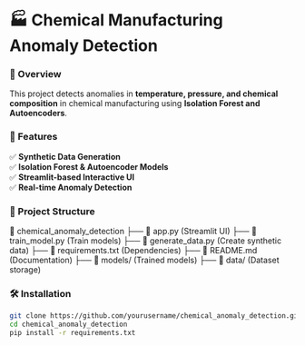 # 🏭 Chemical Manufacturing Anomaly Detection

### 🔬 Overview
This project detects anomalies in **temperature, pressure, and chemical composition** in chemical manufacturing using **Isolation Forest and Autoencoders**.

### 🚀 Features
✅ **Synthetic Data Generation**  
✅ **Isolation Forest & Autoencoder Models**  
✅ **Streamlit-based Interactive UI**  
✅ **Real-time Anomaly Detection**  

### 📂 Project Structure

📁 chemical_anomaly_detection ├── 📄 app.py (Streamlit UI) ├── 📄 train_model.py (Train models) ├── 📄 generate_data.py (Create synthetic data) ├── 📄 requirements.txt (Dependencies) ├── 📄 README.md (Documentation) ├── 📁 models/ (Trained models) ├── 📁 data/ (Dataset storage)

### 🛠 Installation
```bash
git clone https://github.com/yourusername/chemical_anomaly_detection.git
cd chemical_anomaly_detection
pip install -r requirements.txt
